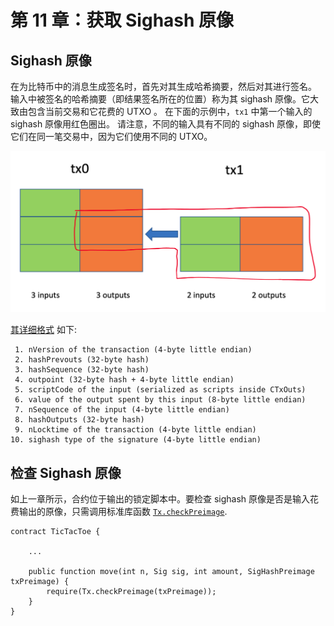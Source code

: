 # 第 11 章：获取 Sighash 原像

## Sighash 原像

在为比特币中的消息生成签名时，首先对其生成哈希摘要，然后对其进行签名。 输入中被签名的哈希摘要（即结果签名所在的位置）称为其 sighash 原像。它大致由包含当前交易和它花费的 UTXO 。 在下面的示例中，`tx1` 中第一个输入的 sighash 原像用红色圈出。 请注意，不同的输入具有不同的 sighash 原像，即使它们在同一笔交易中，因为它们使用不同的 UTXO。

![](https://github.com/sCrypt-Inc/image-hosting/blob/master/learn-scrypt-courses/05.png?raw=true)

[其详细格式](https://github.com/bitcoin-sv/bitcoin-sv/blob/master/doc/abc/replay-protected-sighash.md#digest-algorithm) 如下:

     1. nVersion of the transaction (4-byte little endian)
     2. hashPrevouts (32-byte hash)
     3. hashSequence (32-byte hash)
     4. outpoint (32-byte hash + 4-byte little endian) 
     5. scriptCode of the input (serialized as scripts inside CTxOuts)
     6. value of the output spent by this input (8-byte little endian)
     7. nSequence of the input (4-byte little endian)
     8. hashOutputs (32-byte hash)
     9. nLocktime of the transaction (4-byte little endian)
    10. sighash type of the signature (4-byte little endian)

## 检查 Sighash 原像

如上一章所示，合约位于输出的锁定脚本中。要检查 sighash 原像是否是输入花费输出的原像，只需调用标准库函数 [`Tx.checkPreimage`](https://scryptdoc.readthedocs.io/en/latest/contracts.html#contract-op-push-tx).

```
contract TicTacToe {

    ...
    
    public function move(int n, Sig sig, int amount, SigHashPreimage txPreimage) {
        require(Tx.checkPreimage(txPreimage));
    }
}
```